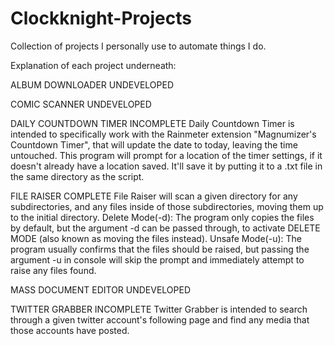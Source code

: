 # Clockknight-Projects
 Collection of projects I personally use to automate things I do.

 Explanation of each project underneath:

 ALBUM DOWNLOADER
 UNDEVELOPED

 COMIC SCANNER
 UNDEVELOPED  

 DAILY COUNTDOWN TIMER
 INCOMPLETE
 Daily Countdown Timer is intended to specifically work with the Rainmeter extension "Magnumizer's Countdown Timer", that will update the date to today, leaving the time untouched.
 This program will prompt for a location of the timer settings, if it doesn't already have a location saved. It'll save it by putting it to a .txt file in the same directory as the script.

 FILE RAISER
 COMPLETE
 File Raiser will scan a given directory for any subdirectories, and any files inside of those subdirectories, moving them up to the initial directory.
Delete Mode(-d):
 The program only copies the files by default, but the argument -d can be passed through, to activate DELETE MODE (also known as moving the files instead).
Unsafe Mode(-u):
 The program usually confirms that the files should be raised, but passing the argument -u in console will skip the prompt and immediately attempt to raise any files found.

 MASS DOCUMENT EDITOR
 UNDEVELOPED

 TWITTER GRABBER
 INCOMPLETE
 Twitter Grabber is intended to search through a given twitter account's following page and find any media that those accounts have posted.
